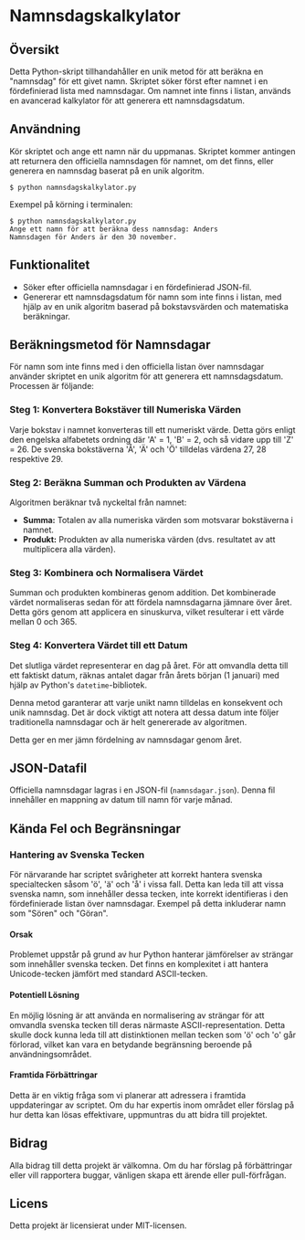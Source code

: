 # Namnsdagskalkylator

## Översikt
Detta Python-skript tillhandahåller en unik metod för att beräkna en "namnsdag" för ett givet namn. Skriptet söker först efter namnet i en fördefinierad lista med namnsdagar. Om namnet inte finns i listan, används en avancerad kalkylator för att generera ett namnsdagsdatum.

## Användning
Kör skriptet och ange ett namn när du uppmanas. Skriptet kommer antingen att returnera den officiella namnsdagen för namnet, om det finns, eller generera en namnsdag baserat på en unik algoritm.

```
$ python namnsdagskalkylator.py
```

Exempel på körning i terminalen:
```
$ python namnsdagskalkylator.py 
Ange ett namn för att beräkna dess namnsdag: Anders 
Namnsdagen för Anders är den 30 november.
```
## Funktionalitet
- Söker efter officiella namnsdagar i en fördefinierad JSON-fil.
- Genererar ett namnsdagsdatum för namn som inte finns i listan, med hjälp av en unik algoritm baserad på bokstavsvärden och matematiska beräkningar.

## Beräkningsmetod för Namnsdagar

För namn som inte finns med i den officiella listan över namnsdagar använder skriptet en unik algoritm för att generera ett namnsdagsdatum. Processen är följande:

### Steg 1: Konvertera Bokstäver till Numeriska Värden
Varje bokstav i namnet konverteras till ett numeriskt värde. Detta görs enligt den engelska alfabetets ordning där 'A' = 1, 'B' = 2, och så vidare upp till 'Z' = 26. De svenska bokstäverna 'Å', 'Ä' och 'Ö' tilldelas värdena 27, 28 respektive 29.

### Steg 2: Beräkna Summan och Produkten av Värdena
Algoritmen beräknar två nyckeltal från namnet:
   - **Summa:** Totalen av alla numeriska värden som motsvarar bokstäverna i namnet.
   - **Produkt:** Produkten av alla numeriska värden (dvs. resultatet av att multiplicera alla värden).

### Steg 3: Kombinera och Normalisera Värdet
Summan och produkten kombineras genom addition. Det kombinerade värdet normaliseras sedan för att fördela namnsdagarna jämnare över året. Detta görs genom att applicera en sinuskurva, vilket resulterar i ett värde mellan 0 och 365.

### Steg 4: Konvertera Värdet till ett Datum
Det slutliga värdet representerar en dag på året. För att omvandla detta till ett faktiskt datum, räknas antalet dagar från årets början (1 januari) med hjälp av Python's `datetime`-bibliotek.

Denna metod garanterar att varje unikt namn tilldelas en konsekvent och unik namnsdag. Det är dock viktigt att notera att dessa datum inte följer traditionella namnsdagar och är helt genererade av algoritmen.

Detta ger en mer jämn fördelning av namnsdagar genom året.

## JSON-Datafil
Officiella namnsdagar lagras i en JSON-fil (`namnsdagar.json`). Denna fil innehåller en mappning av datum till namn för varje månad.

## Kända Fel och Begränsningar

### Hantering av Svenska Tecken
För närvarande har scriptet svårigheter att korrekt hantera svenska specialtecken såsom 'ö', 'ä' och 'å' i vissa fall. Detta kan leda till att vissa svenska namn, som innehåller dessa tecken, inte korrekt identifieras i den fördefinierade listan över namnsdagar. Exempel på detta inkluderar namn som "Sören" och "Göran".

#### Orsak
Problemet uppstår på grund av hur Python hanterar jämförelser av strängar som innehåller svenska tecken. Det finns en komplexitet i att hantera Unicode-tecken jämfört med standard ASCII-tecken.

#### Potentiell Lösning
En möjlig lösning är att använda en normalisering av strängar för att omvandla svenska tecken till deras närmaste ASCII-representation. Detta skulle dock kunna leda till att distinktionen mellan tecken som 'ö' och 'o' går förlorad, vilket kan vara en betydande begränsning beroende på användningsområdet.

#### Framtida Förbättringar
Detta är en viktig fråga som vi planerar att adressera i framtida uppdateringar av scriptet. Om du har expertis inom området eller förslag på hur detta kan lösas effektivare, uppmuntras du att bidra till projektet.

## Bidrag
Alla bidrag till detta projekt är välkomna. Om du har förslag på förbättringar eller vill rapportera buggar, vänligen skapa ett ärende eller pull-förfrågan.

## Licens
Detta projekt är licensierat under MIT-licensen.

